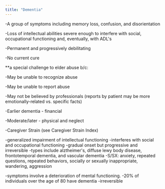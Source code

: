 ```yaml
---
title: "Dementia"
---
```

-A group of symptoms including memory loss, confusion, and disorientation

-Loss of intellectual abilities severe enough to interfere with social, occupational functioning and, eventually, with ADL's

-Permanent and progressively debilitating

-No current cure

**a special challenge to elder abuse b/c:

-May be unable to recognize abuse

-May be unable to report abuse

-May not be believed by professionals (reports by patient may be more emotionally-related vs. specific facts)

-Earlier dementia - financial

-Moderate/later - physical and neglect

-Caregiver Strain (see Caregiver Strain Index)

-generalized impairment of intellectual functioning 
-interferes with social and occupational functioning
-gradual onset but progressive and irreversible
-types include alztheimer's, diffuse lewy body disease, frontotemporal dementia, and vascular dementia
-S/SX: anxiety, repeated questions, repeated behaviors, socially or sexually inappropriate, wandering, aggression

-symptoms involve a deterioration of mental functioning.
-20% of individuals over the age of 80 have dementia
-irreversible

